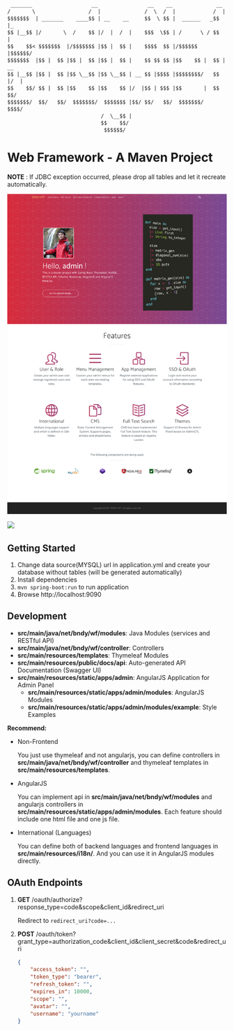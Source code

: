 	
	 _______                   __                __    __              __     
	/       \                 /  |              /  \  /  |            /  |  
	$$$$$$$  | _______    ____$$ | __    __     $$  \ $$ |  ______   _$$ |_   
	$$ |__$$ |/       \  /    $$ |/  |  /  |    $$$  \$$ | /      \ / $$   |
	$$    $$< $$$$$$$  |/$$$$$$$ |$$ |  $$ |    $$$$  $$ |/$$$$$$  |$$$$$$/   
	$$$$$$$  |$$ |  $$ |$$ |  $$ |$$ |  $$ |    $$ $$ $$ |$$    $$ |  $$ | __ 
	$$ |__$$ |$$ |  $$ |$$ \__$$ |$$ \__$$ | __ $$ |$$$$ |$$$$$$$$/   $$ |/  | 
	$$    $$/ $$ |  $$ |$$    $$ |$$    $$ |/  |$$ | $$$ |$$       |  $$  $$/ 
	$$$$$$$/  $$/   $$/  $$$$$$$/  $$$$$$$ |$$/ $$/   $$/  $$$$$$$/    $$$$/  
	                              /  \__$$ |                                  
	                              $$    $$/                                   
	                               $$$$$$/                                    

# Web Framework - A Maven Project

**NOTE** : If JDBC exception occurred, please drop all tables and let it recreate automatically.

![](https://raw.githubusercontent.com/bndynet/web-framework-for-java/master/docs/img/home.png)

![](https://raw.githubusercontent.com/bndynet/web-framework-for-java/master/docs/img/admin-dashboard.png)
	
## Getting Started

1. Change data source(MYSQL) url in application.yml and create your database without tables (will be generated automatically)
1. Install dependencies
1. `mvn spring-boot:run` to run application
1. Browse http://localhost:9090

## Development

- **src/main/java/net/bndy/wf/modules**: Java Modules (services and RESTful API)
- **src/main/java/net/bndy/wf/controller**: Controllers
- **src/main/resources/templates**: Thymeleaf Modules
- **src/main/resources/public/docs/api**: Auto-generated API Documentation (Swagger UI)
- **src/main/resources/static/apps/admin**: AngularJS Application for Admin Panel
    - **src/main/resources/static/apps/admin/modules**: AngularJS Modules
    - **src/main/resources/static/apps/admin/modules/example**: Style Examples 
    
**Recommend:**

- Non-Frontend

    You just use thymeleaf and not angularjs, you can define controllers in **src/main/java/net/bndy/wf/controller** and thymeleaf templates in **src/main/resources/templates**.

- AngularJS

    You can implement api in **src/main/java/net/bndy/wf/modules** and angularjs controllers in **src/main/resources/static/apps/admin/modules**. Each feature should include one html file and one js file.
    
- International (Languages)

    You can define both of backend languages and frontend languages in **src/main/resources/i18n/**. And you can use it in AngularJS modules directly. 

## OAuth Endpoints

1. **GET** /oauth/authorize?response_type=code&scope&client_id&redirect_uri

	Redirect to `redirect_uri?code=...`

1. **POST** /oauth/token?grant_type=authorization_code&client_id&client_secret&code&redirect_uri

	```json
	{
        "access_token": "",
        "token_type": "bearer",
        "refresh_token": "",
        "expires_in": 10000,
        "scope": "",
        "avatar": "",
        "username": "yourname"
	}
	```
